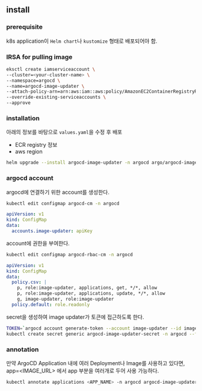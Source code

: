 ## install

### prerequisite

k8s application이 `Helm chart`나 `kustomize` 형태로 배포되어야 함.

### IRSA for pulling image

```bash
eksctl create iamserviceaccount \
--cluster=<your-cluster-name> \
--namespace=argocd \
--name=argocd-image-updater \
--attach-policy-arn=arn:aws:iam::aws:policy/AmazonEC2ContainerRegistryReadOnly \
--override-existing-serviceaccounts \
--approve
```

### installation

아래의 정보를 바탕으로 `values.yaml`을 수정 후 배포
- ECR registry 정보 
- aws region

```bash
helm upgrade --install argocd-image-updater -n argocd argo/argocd-image-updater -f values.yaml
```

### argocd account

argocd에 연결하기 위한 account를 생성한다.

```bash
kubectl edit configmap argocd-cm -n argocd
```
```yaml
apiVersion: v1
kind: ConfigMap
data:
  accounts.image-updater: apiKey 
```

account에 권한을 부여한다.

```bash
kubectl edit configmap argocd-rbac-cm -n argocd
```
```yaml
apiVersion: v1
kind: ConfigMap
data:
  policy.csv: |
    p, role:image-updater, applications, get, */*, allow
    p, role:image-updater, applications, update, */*, allow
    g, image-updater, role:image-updater
  policy.default: role.readonly
```

secret을 생성하여 image updater가 토큰에 접근하도록 한다.

```bash
TOKEN=`argocd account generate-token --account image-updater --id image-updater`
kubectl create secret generic argocd-image-updater-secret -n argocd --from-literal argocd.token=$TOKEN
```

### annotation

만약 ArgoCD Application 내에 여러 Deployment나 Image를 사용하고 있다면, app=<IMAGE_URL> 에서 app 부분을 여러개로 두어 사용 가능하다.

```bash
kubectl annotate applications <APP_NAME> -n argocd argocd-image-updater.argoproj.io/app.update-strategy=latest argocd-image-updater.argoproj.io/image-list= app=<IMAGE_URL>
```
